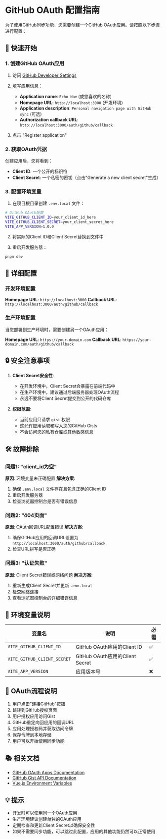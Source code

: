 # GitHub OAuth 配置指南

为了使用GitHub同步功能，您需要创建一个GitHub OAuth应用。请按照以下步骤进行配置：

## 🚀 快速开始

### 1. 创建GitHub OAuth应用

1. 访问 [GitHub Developer Settings](https://github.com/settings/applications/new)
2. 填写应用信息：
   - **Application name**: `Echo Nav` (或您喜欢的名称)
   - **Homepage URL**: `http://localhost:3000` (开发环境)
   - **Application description**: `Personal navigation page with GitHub sync` (可选)
   - **Authorization callback URL**: `http://localhost:3000/auth/github/callback`

3. 点击 "Register application"

### 2. 获取OAuth凭据

创建应用后，您将看到：
- **Client ID**: 一个公开的标识符
- **Client Secret**: 一个私密的密钥（点击"Generate a new client secret"生成）

### 3. 配置环境变量

1. 在项目根目录创建 `.env.local` 文件：
```bash
# GitHub OAuth配置
VITE_GITHUB_CLIENT_ID=your_client_id_here
VITE_GITHUB_CLIENT_SECRET=your_client_secret_here
VITE_APP_VERSION=1.0.0
```

2. 将实际的Client ID和Client Secret替换到文件中

3. 重启开发服务器：
```bash
pnpm dev
```

## 🔧 详细配置

### 开发环境配置

**Homepage URL**: `http://localhost:3000`
**Callback URL**: `http://localhost:3000/auth/github/callback`

### 生产环境配置

当您部署到生产环境时，需要创建另一个OAuth应用：

**Homepage URL**: `https://your-domain.com`
**Callback URL**: `https://your-domain.com/auth/github/callback`

## 🔒 安全注意事项

1. **Client Secret安全性**:
   - 在开发环境中，Client Secret会暴露在前端代码中
   - 在生产环境中，建议通过后端服务器处理OAuth流程
   - 永远不要将Client Secret提交到公开的代码仓库

2. **权限范围**:
   - 当前应用只请求 `gist` 权限
   - 这允许应用读取和写入您的GitHub Gists
   - 不会访问您的私有仓库或其他敏感信息

## 🛠️ 故障排除

### 问题1: "client_id为空"
**原因**: 环境变量未正确配置
**解决方案**: 
1. 确保 `.env.local` 文件存在且包含正确的Client ID
2. 重启开发服务器
3. 检查浏览器控制台是否有错误信息

### 问题2: "404页面"
**原因**: OAuth回调URL配置错误
**解决方案**:
1. 确保GitHub应用的回调URL设置为 `http://localhost:3000/auth/github/callback`
2. 检查URL拼写是否正确

### 问题3: "认证失败"
**原因**: Client Secret错误或网络问题
**解决方案**:
1. 重新生成Client Secret并更新 `.env.local`
2. 检查网络连接
3. 查看浏览器控制台的详细错误信息

## 📝 环境变量说明

| 变量名 | 说明 | 必需 |
|--------|------|------|
| `VITE_GITHUB_CLIENT_ID` | GitHub OAuth应用的Client ID | ✅ |
| `VITE_GITHUB_CLIENT_SECRET` | GitHub OAuth应用的Client Secret | ✅ |
| `VITE_APP_VERSION` | 应用版本号 | ❌ |

## 🔄 OAuth流程说明

1. 用户点击"连接GitHub"按钮
2. 跳转到GitHub授权页面
3. 用户授权应用访问Gist
4. GitHub重定向回应用的回调URL
5. 应用处理授权码并获取访问令牌
6. 保存令牌到本地存储
7. 用户可以开始使用同步功能

## 📚 相关文档

- [GitHub OAuth Apps Documentation](https://docs.github.com/en/developers/apps/building-oauth-apps)
- [GitHub Gist API Documentation](https://docs.github.com/en/rest/gists)
- [Vue.js Environment Variables](https://vitejs.dev/guide/env-and-mode.html)

## 💡 提示

- 开发时可以使用同一个OAuth应用
- 生产环境建议创建单独的OAuth应用
- 定期检查和更新Client Secret以确保安全性
- 如果不需要同步功能，可以跳过此配置，应用的其他功能仍然可以正常使用
